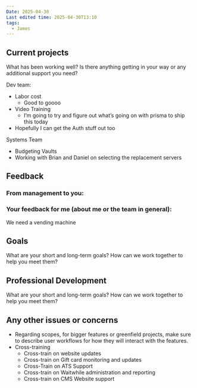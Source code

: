 ```yaml
---
Date: 2025-04-30
Last edited time: 2025-04-30T13:10
tags:
  - James
---
```

## Current projects

What has been working well? Is there anything getting in your way or any additional support you need?

Dev team:

- Labor cost
    - Good to goooo
- Video Training
    - I’m going to try and figure out what’s going on with prisma to ship this today
- Hopefully I can get the Auth stuff out too

  

Systems Team

- Budgeting Vaults
- Working with Brian and Daniel on selecting the replacement servers

## Feedback

### From management to you:

### Your feedback for me (about me or the team in general):

We need a vending machine

## Goals

What are your short and long-term goals? How can we work together to help you meet them?

  

## Professional Development

What are your short and long-term goals? How can we work together to help you meet them?

  

## Any other issues or concerns

- Regarding scopes, for bigger features or greenfield projects, make sure to describe user workflows for how they will interact with the features.
- Cross-training
    - Cross-train on website updates
    - Cross-train on Gift card monitoring and updates
    - Cross-Train on ATS Support
    - Cross-train on Waitwhile administration and reporting
    - Cross-train on CMS Website support